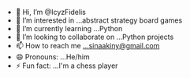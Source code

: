 - 👋 Hi, I’m @IcyzFidelis
- 👀 I’m interested in ...abstract strategy board games
- 🌱 I’m currently learning ...Python
- 💞️ I’m looking to collaborate on ...Python projects
- 📫 How to reach me ...sinaakiny@gmail.com
- 😄 Pronouns: ...He/him
- ⚡ Fun fact: ...I'm a chess player

<!---
IcyzFidelis/IcyzFidelis is a ✨ special ✨ repository because its `README.md` (this file) appears on your GitHub profile.
You can click the Preview link to take a look at your changes.
--->
